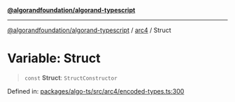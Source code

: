 [**@algorandfoundation/algorand-typescript**](../../../README.md)

***

[@algorandfoundation/algorand-typescript](../../../README.md) / [arc4](../README.md) / Struct

# Variable: Struct

> `const` **Struct**: `StructConstructor`

Defined in: [packages/algo-ts/src/arc4/encoded-types.ts:300](https://github.com/algorandfoundation/puya-ts/blob/main/packages/algo-ts/src/arc4/encoded-types.ts#L300)
